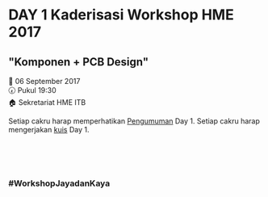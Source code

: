 # DAY 1 Kaderisasi Workshop HME 2017

## "Komponen + PCB Design"


:date:  06 September 2017 <br>
:clock730:  Pukul 19:30 <br>
:house:  Sekretariat HME ITB <br>


Setiap cakru harap memperhatikan [Pengumuman](https://github.com/WShme2017/kaderisasiWS/blob/master/Season%201/Day%201/Pengumuman.md) Day 1.
Setiap cakru harap mengerjakan [kuis](https://github.com/WShme2017/kaderisasiWS/blob/master/Season%201/Day%201/kuis.md) Day 1.

<br> <br> <br>
### #WorkshopJayadanKaya
